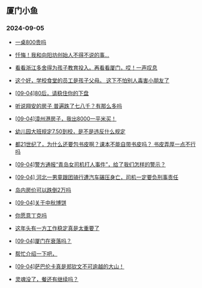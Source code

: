 ## 厦门小鱼 
### 2024-09-05

+ [一桌800贵吗](http://bbs.xmfish.com/read-htm-tid-18239644.html)

+ [忏悔！我和向阳坊创始人不得不说的事…](http://bbs.xmfish.com/read-htm-tid-18239759.html)

+ [看看浙江多舍得为孩子教育投入。再看看厦门，哎！一声叹息](http://bbs.xmfish.com/read-htm-tid-18239622.html)

+ [这个好，学校食堂的员工是孩子父母。 这下不怕别人毒害小朋友了](http://bbs.xmfish.com/read-htm-tid-18239631.html)

+ [[09-04]80后，请稳住你的下盘](http://bbs.xmfish.com/read-htm-tid-18239626.html)

+ [听说翔安的房子 普遍跌了七八千？有那么多吗](http://bbs.xmfish.com/read-htm-tid-18239780.html)

+ [[09-04]漳州港房子，我出8000一平米买！](http://bbs.xmfish.com/read-htm-tid-18239849.html)

+ [幼儿园大班规定7.50到校，是不是违反什么规定](http://bbs.xmfish.com/read-htm-tid-18239615.html)

+ [都21世纪了，为什么还要包书皮啊？课本不能自带书皮吗？ 书皮弄厚一点不行吗](http://bbs.xmfish.com/read-htm-tid-18239630.html)

+ [[09-04]警方通报“青岛女司机打人事件”，给了我们怎样的警示？](http://bbs.xmfish.com/read-htm-tid-18239614.html)

+ [[09-04] 河北一男童跟团骑行遭汽车碾压身亡，司机一定要负刑事责任](http://bbs.xmfish.com/read-htm-tid-18239655.html)

+ [岛内房价可以跌倒2万吗](http://bbs.xmfish.com/read-htm-tid-18239848.html)

+ [[09-04]关于中秋博饼](http://bbs.xmfish.com/read-htm-tid-18239793.html)

+ [你愿意丁克吗](http://bbs.xmfish.com/read-htm-tid-18239847.html)

+ [这年头有一方工作稳定真是太重要了](http://bbs.xmfish.com/read-htm-tid-18239906.html)

+ [[09-04]厦门在衰落吗？](http://bbs.xmfish.com/read-htm-tid-18239863.html)

+ [帮忙介绍一下吧，](http://bbs.xmfish.com/read-htm-tid-18239837.html)

+ [[09-04]萨巴伦卡真是郑钦文不可逾越的大山！](http://bbs.xmfish.com/read-htm-tid-18239775.html)

+ [灵魂没了，餐还有继续吗？](http://bbs.xmfish.com/read-htm-tid-18239946.html)

